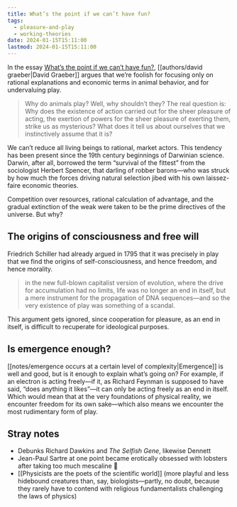 ```yaml
---
title: What’s the point if we can’t have fun?
tags:
  - pleasure-and-play
  - working-theories
date: 2024-01-15T15:11:00
lastmod: 2024-01-15T15:11:00
---
```

In the essay [What’s the point if we can’t have fun?](https://davidgraeber.org/articles/whats-the-point-if-we-cant-have-fun/), [[authors/david graeber|David Graeber]] argues that we’re foolish for focusing only on rational explanations and economic terms in animal behavior, and for undervaluing play.

> Why do animals play? Well, why shouldn’t they? The real question is: Why does the existence of action carried out for the sheer pleasure of acting, the exertion of powers for the sheer pleasure of exerting them, strike us as mysterious? What does it tell us about ourselves that we instinctively assume that it is?

We can’t reduce all living beings to rational, market actors. This tendency has been present since the 19th century beginnings of Darwinian science. Darwin, after all, borrowed the term “survival of the fittest” from the sociologist Herbert Spencer, that darling of robber barons—who was struck by how much the forces driving natural selection jibed with his own laissez-faire economic theories. 

Competition over resources, rational calculation of advantage, and the gradual extinction of the weak were taken to be the prime directives of the universe. But why?

## The origins of consciousness and free will 

Friedrich Schiller had already argued in 1795 that it was precisely in play that we find the origins of self-consciousness, and hence freedom, and hence morality.

> in the new full-blown capitalist version of evolution, where the drive for accumulation had no limits, life was no longer an end in itself, but a mere instrument for the propagation of DNA sequences—and so the very existence of play was something of a scandal.

This argument gets ignored, since cooperation for pleasure, as an end in itself, is difficult to recuperate for ideological purposes.

## Is emergence enough?

[[notes/emergence occurs at a certain level of complexity|Emergence]] is well and good, but is it enough to explain what’s going on? For example, if an electron is acting freely—if it, as Richard Feynman is supposed to have said, “does anything it likes”—it can only be acting freely as an end in itself. Which would mean that at the very foundations of physical reality, we encounter freedom for its own sake—which also means we encounter the most rudimentary form of play.

## Stray notes

- Debunks Richard Dawkins and *The Selfish Gene*, likewise Dennett
- Jean-Paul Sartre at one point became erotically obsessed with lobsters after taking too much mescaline 🤣
- [[Physicists are the poets of the scientific world]] (more playful and less hidebound creatures than, say, biologists—partly, no doubt, because they rarely have to contend with religious fundamentalists challenging the laws of physics)